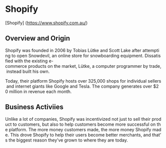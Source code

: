 # Shopify    
[Shopify] (https://www.shopify.com.au/)

## Overview and Origin 
Shopify was founded in 2006 by Tobias Lütke and Scott Lake after attempting to open Snowdevil, an online store for snowboarding equipment. Dissatisfied with the existing e-commerce products on the market, Lütke, a computer programmer by trade, instead built his own.

Today, their platform Shopify hosts over 325,000 shops for individual sellers and internet giants like Google and Tesla. The company generates over $20 million in revenue each month.

## Business Activiies
Unlike a lot of companies, Shopify was incentivized not just to sell their product to customers, but also to help customers become more successful on the platform. The more money customers made, the more money Shopify made. This drove Shopify to help their users become better merchants, and that’s the biggest reason they’ve grown to where they are today.

